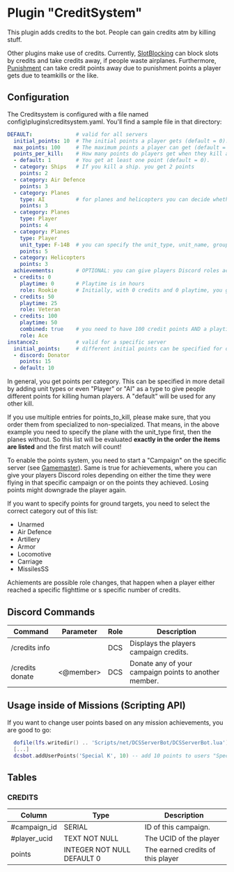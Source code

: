 # Plugin "CreditSystem"
This plugin adds credits to the bot. People can gain credits atm by killing stuff. 

Other plugins make use of credits. Currently, [SlotBlocking](../slotblocking/README.md) can block slots by credits and
take credits away, if people waste airplanes. Furthermore, [Punishment](../punishment/README.md) can take credit points
away due to punishment points a player gets due to teamkills or the like.

## Configuration
The Creditsystem is configured with a file named config\plugins\creditsystem.yaml. You'll find a sample file in that directory:
```yaml
DEFAULT:              # valid for all servers
  initial_points: 10  # The initial points a player gets (default = 0).
  max_points: 100     # The maximum points a player can get (default = unlimited).
  points_per_kill:    # How many points do players get when they kill another unit?
  - default: 1        # You get at least one point (default = 0).
  - category: Ships   # If you kill a ship. you get 2 points
    points: 2
  - category: Air Defence
    points: 3
  - category: Planes
    type: AI          # for planes and helicopters you can decide whether you killed an AI or a human player
    points: 3
  - category: Planes
    type: Player
    points: 4
  - category: Planes
    type: Player
    unit_type: F-14B  # you can specify the unit_type, unit_name, group_name as another differentiation
    points: 5
  - category: Helicopters
    points: 3
  achievements:       # OPTIONAL: you can give players Discord roles according to their achievements
  - credits: 0
    playtime: 0       # Playtime is in hours
    role: Rookie      # Initially, with 0 credits and 0 playtime, you get the role "Rookie" (has to be in Discord)
  - credits: 50
    playtime: 25
    role: Veteran
  - credits: 100
    playtime: 50
    combined: true    # you need to have 100 credit points AND a playtime of more than 50 hrs to get the "Ace" role
    role: Ace
instance2:            # valid for a specific server
  initial_points:     # different initial points can be specified for different Discord roles
  - discord: Donator
    points: 15
  - default: 10
```
In general, you get points per category. This can be specified in more detail by adding unit types or even "Player" or
"AI" as a type to give people different points for killing human players. A "default" will be used for any other kill.

If you use multiple entries for points_to_kill, please make sure, that you order them from specialized to non-specialized.
That means, in the above example you need to specify the plane with the unit_type first, then the planes without.
So this list will be evaluated **exactly in the order the items are listed** and the first match will count! 

To enable the points system, you need to start a "Campaign" on the specific server (see [Gamemaster](../gamemaster/README.md)).
Same is true for achievements, where you can give your players Discord roles depending on either the time they were 
flying in that specific campaign or on the points they achieved. Losing points might downgrade the player again.

If you want to specify points for ground targets, you need to select the correct category out of this list:

* Unarmed
* Air Defence
* Artillery
* Armor
* Locomotive
* Carriage
* MissilesSS

Achiements are possible role changes, that happen when a player either reached a specific flighttime or s specific number
of credits.

## Discord Commands
| Command         | Parameter            | Role | Description                                           |
|-----------------|----------------------|------|-------------------------------------------------------|
| /credits info   |                      | DCS  | Displays the players campaign credits.                |
| /credits donate | <@member> <donation> | DCS  | Donate any of your campaign points to another member. |

## Usage inside of Missions (Scripting API)
If you want to change user points based on any mission achievements, you are good to go:
```lua
  dofile(lfs.writedir() .. 'Scripts/net/DCSServerBot/DCSServerBot.lua')
  [...]
  dcsbot.addUserPoints('Special K', 10) -- add 10 points to users "Special K"'s credits. Points can be negative to take them away.
```

## Tables
### CREDITS
| Column       | Type                       | Description                       |
|--------------|----------------------------|-----------------------------------|
| #campaign_id | SERIAL                     | ID of this campaign.              |
| #player_ucid | TEXT NOT NULL              | The UCID of the player            |
| points       | INTEGER NOT NULL DEFAULT 0 | The earned credits of this player |
